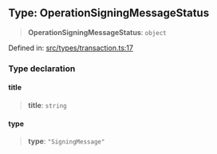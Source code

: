 
## Type: OperationSigningMessageStatus

> **OperationSigningMessageStatus**: `object`

Defined in: [src/types/transaction.ts:17](https://github.com/centrifuge/sdk/blob/212732e73f25bd4510d6678f3b949dc7a9984e80/src/types/transaction.ts#L17)

### Type declaration

#### title

> **title**: `string`

#### type

> **type**: `"SigningMessage"`
